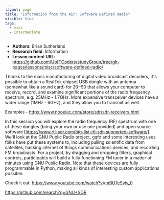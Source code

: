 ```yaml
---
layout: page
title: "Information from the Air: Software Defined Radio"
visible: true
tags:
  - misc
  - intermediate
---
```

<!-- change visible to true if you want it on the site -->
<!-- remove any tags listed above that are not relevant -->

 - **Authors**: Brian Sutherland
 - **Research field**: Information
 - **Lesson content URL**: https://github.com/UofTCoders/studyGroup/tree/gh-pages/lessons/misc/software-defined-radio/

Thanks to the mass manufacturing of digital video broadcast decoders, it's possible to obtain a RealTek chipset USB dongle with an antenna (somewhat like a sound card) for $20-$50 that allows your computer to receive, record, and examine significant portions of the radio frequency spectrum, e.g. 25MHz - 1.7GHz.  More expensive transceiver devices have a wider range (1MHz - 6GHz), and they allow you to transmit as well.

Examples -
https://www.nooelec.com/store/sdr/sdr-receivers.html


In this session you will explore the radio frequency (RF) spectrum with one of these dongles (bring your own or use one provided) and open source software [https://www.rtl-sdr.com/big-list-rtl-sdr-supported-software/].  We'll look at the GNU Public Radio project, gqfx and some interesting uses folks have put these systems to, including pulling scientific data from satellites, hacking internet of things communications devices, and recording FM broadcasts.  For a project, by dragging and dropping filters, graphical controls, participabts will build a fully functioning FM tuner in a matter of minutes using GNU Public Radio.  Note that these devices are fully programmable in Python, making all kinds of interesting custom applications possible.


Check it out:
https://www.youtube.com/watch?v=mBU7eSviy_0


https://github.com/search?q=GNU+SDR


